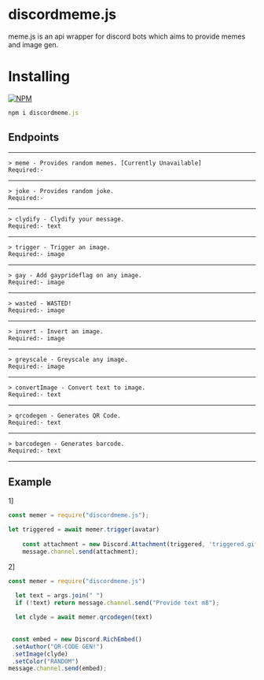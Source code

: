 # discordmeme.js
meme.js is an api wrapper for discord bots which aims to provide memes and image gen.

# Installing
[![NPM](https://nodei.co/npm/discordmeme.js.png)](https://nodei.co/npm/discordmeme.js/)

```js
npm i discordmeme.js
```

## Endpoints
_________________________________________________
```
> meme - Provides random memes. [Currently Unavailable]
Required:- 
```
_________________________________________________
```
> joke - Provides random joke.
Required:- 
```
_________________________________________________
```
> clydify - Clydify your message.
Required:- text
```
_________________________________________________
```
> trigger - Trigger an image.
Required:- image
```
_________________________________________________
```
> gay - Add gayprideflag on any image.
Required:- image
```
_________________________________________________
```
> wasted - WASTED!
Required:- image
```
_________________________________________________
```
> invert - Invert an image.
Required:- image
```
_________________________________________________
```
> greyscale - Greyscale any image.
Required:- image
```
_________________________________________________
```
> convertImage - Convert text to image.
Required:- text
```
_________________________________________________
```
> qrcodegen - Generates QR Code.
Required:- text
```
_________________________________________________
```
> barcodegen - Generates barcode.
Required:- text
```
_________________________________________________

## Example

1]
```js
const memer = require("discordmeme.js");

let triggered = await memer.trigger(avatar)
  
    const attachment = new Discord.Attachment(triggered, 'triggered.gif');
    message.channel.send(attachment);

```

2]
```js
const memer = require("discordmeme.js")

  let text = args.join(" ")
  if (!text) return message.channel.send("Provide text m8");
  
  let clyde = await memer.qrcodegen(text)
  
  
 const embed = new Discord.RichEmbed()
 .setAuthor("QR-CODE GEN!")
 .setImage(clyde)
 .setColor("RANDOM")
message.channel.send(embed);

```
